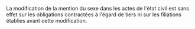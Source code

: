 La modification de la mention du sexe dans les actes de l'état civil est sans effet sur les obligations contractées à l'égard de tiers ni sur les filiations établies avant cette modification.
